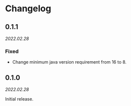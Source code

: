 # Changelog

## 0.1.1

_2022.02.28_

### Fixed

- Change minimum java version requirement from 16 to 8.

## 0.1.0

_2022.02.28_

Initial release.
